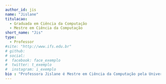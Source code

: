 ```yaml
---
author_id: jis
name: "Jislane"
titulacao: 
  - Graduada em Ciência da Computação
  - Mestre em Ciência da Computação
short_name: "Jis"
type: 
  - Professor
#site: "http://www.ifs.edu.br"
# github: 
# social:
#  facebook: face_exemplo
#  twitter: t_exemplo
#  instagram: i_exemplo
bio : "Professora Jislane é Mestre em Ciência da Computação pela Universidade Federal de Sergipe (UFS). Pós-Graduada em MBA - Gestão de Projetos pela Fanese. Graduada em Ciência da Computação pela Universidade Federal de Sergipe (UFS). Faz parte do quadro docente do IFS- campus Lagarto desde 2013. Professora Jislane leciona disciplinas da área de engenharia de software: Fundamentos de Sistemas de Informação, Engenharia de Software e Qualidade de Software. Atua como membro do NDE do curso e nos projetos de extensão Meninas Digitais - regional Sergipe (@meninasdigitaisse) e Desplugando-SE, além dos projetos de iniciação científica GuiaLag e Uso da Tecnologia RFID para o monitoramento de ativos de TI no Instituto Federal de Sergipe - Campus Lagarto."
---
```

